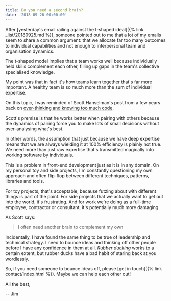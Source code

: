 ```yaml
---
title: Do you need a second brain?
date: '2018-09-26 00:00:00'
---
```


After [yesterday's email railing against the t-shaped ideal]({% link _list/20180925.md %}), someone pointed out to me that a lot of my emails seem to share a common argument: that we allocate far too many outcomes to individual capabilities and not enough to interpersonal team and organisation dynamics.

The t-shaped model implies that a team works well because individually held skills complement each other, filling up gaps in the team's collective specialised knowledge.

My point was that in fact it's how teams learn together that's far more important. A healthy team is so much more than the sum of individual expertise.

On this topic, I was reminded of Scott Hanselman's post from a few years back on [over-thinking and knowing too much code](https://www.hanselman.com/blog/AnalysisParalysisOverthinkingAndKnowingTooMuchToJustCODE.aspx).

Scott's premise is that he works better when pairing with others because the dynamics of pairing force you to make lots of small decisions without over-analysing what's best.

In other words, the assumption that just because we have deep expertise means that we are always wielding it at 100% efficiency is plainly not true. We need more than just raw expertise that's transmitted magically into working software by individuals.

This is a problem in front-end development just as it is in any domain. On my personal toy and side projects, I'm constantly questioning my own approach and often flip-flop between different techniques, patterns, libraries and tools.

For toy projects, that's acceptable, because futzing about with different things is part of the point. For side projects that we actually want to get out into the world, it's frustrating. And for work we're doing as a full-time employee, contractor or consultant, it's potentially much more damaging.

As Scott says:

> I often need another brain to complement my own

Incidentally, I have found the same thing to be true of leadership and technical strategy. I need to bounce ideas and thinking off other people before I have any confidence in them at all. _Rubber ducking_ works to a certain extent, but rubber ducks have a bad habit of staring back at you wordlessly.

So, if you need someone to bounce ideas off, please [get in touch]({% link contact/index.html %}). Maybe we can help each other out!

All the best,

-- Jim
